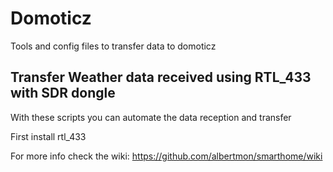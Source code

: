# Domoticz
Tools and config files to transfer data to domoticz
## Transfer Weather data received using RTL_433 with SDR dongle
With these scripts you can automate the data reception and transfer

First install rtl_433 


For more info check the wiki: https://github.com/albertmon/smarthome/wiki

